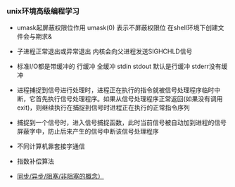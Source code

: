 ### unix环境高级编程学习
+ umask起屏蔽权限位作用 umask(0) 表示不屏蔽权限位 在shell环境下创建文件会与期求&
+ 子进程正常退出或异常退出 内核会向父进程发送SIGHCHLD信号
+ 标准I/O都是带缓冲的 行缓冲 全缓冲 stdin stdout 默认是行缓冲 stderr没有缓冲
+ 进程捕捉到信号进行处理时，进程正在执行的指令就被信号处理程序临时中断，它首先执行信号处理程序。如果从信号处理程序正常返回(如果没有调用exit)，则继续执行在捕捉到信号时进程正在执行的正常指令序列
+ 捕捉到一个信号时，进入信号捕捉函数，此时当前信号被自动加到进程的信号屏蔽字中，防止后来产生的信号中断该信号处理程序
+ 不同计算机靠套接字通信
+ 指数补偿算法

+ [同步/异步/阻塞/非阻塞的概念）](https://www.cnblogs.com/straybirds/p/9479158.html)
